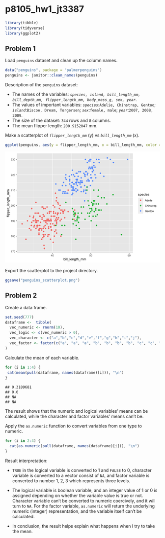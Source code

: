 p8105_hw1_jt3387
================

``` r
library(tibble)
library(tidyverse)
library(ggplot2)
```

## Problem 1

Load `penguins` dataset and clean up the column names.

``` r
data("penguins", package = "palmerpenguins")
penguins <- janitor::clean_names(penguins)
```

Description of the `penguins` dataset:

-   The names of the variables:
    *`species, island, bill_length_mm, bill_depth_mm, flipper_length_mm, body_mass_g, sex, year`*.
-   The values of important variables:
    *`species`*:`Adelie, Chinstrap, Gentoo`;
    *`island`*:`Biscoe, Dream, Torgersen`; *`sex`*:`female, male`;
    *`year`*:`2007, 2008, 2009`.
-   The size of the dataset: `344` rows and `8` columns.
-   The mean flipper length: `200.9152047` mm.

Make a scatterplot of *`flipper_length_mm`* (y) vs *`bill_length_mm`*
(x).

``` r
ggplot(penguins, aes(y = flipper_length_mm, x = bill_length_mm, color = species)) + geom_point()
```

![](p8105_hw1_jt3387_files/figure-gfm/unnamed-chunk-3-1.png)<!-- -->

Export the scatterplot to the project directory.

``` r
ggsave("penguins_scatterplot.png")
```

## Problem 2

Create a data frame.

``` r
set.seed(777)
dataframe <-  tibble(
  vec_numeric <- rnorm(10),
  vec_logic <- c(vec_numeric > 0),
  vec_character <- c("a","b","c","d","e","f","g","h","i","j"),
  vec_factor <- factor(c("a", "a", "a", "b", "b", "b", "b", "c", "c", "c"))
)
```

Calculate the mean of each variable.

``` r
for (i in 1:4) {
 cat(mean(pull(dataframe, names(dataframe)[i])), "\n")
}
```

    ## 0.3189681 
    ## 0.6 
    ## NA 
    ## NA

The result shows that the numeric and logical variables’ means can be
calculated, while the character and factor variables’ means can’t be.

Apply the `as.numeric` function to convert variables from one type to
numeric.

``` r
for (i in 2:4) {
  cat(as.numeric(pull(dataframe, names(dataframe)[i])), "\n")
}
```

Result interpretation:

-   `TRUE` in the logical variable is converted to 1 and `FALSE` to 0,
    character variable is converted to a vector consist of `NA`, and
    factor variable is converted to number 1, 2, 3 which represents
    three levels.

-   The logical variable is boolean variable, and an integer value of 1
    or 0 is assigned depending on whether the variable value is true or
    not. Character variable can’t be converted to numeric coercively,
    and it will turn to `NA`. For the factor variable, `as.numeric` will
    return the underlying numeric (integer) representation, and the
    variable itself can’t be calculated.

-   In conclusion, the result helps explain what happens when I try to
    take the mean.

